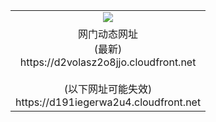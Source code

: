 ﻿<table>
  <tr></tr>
  <tr><td colspan=2 align=center><img src="https://d2volasz2o8jjo.cloudfront.net/Up/oGate.jpg" /></td></tr>
  <tr><td colspan=2 align=center>网门动态网址<br/>(最新)
<br>https://d2volasz2o8jjo.cloudfront.net
<br/><br/>(以下网址可能失效)
<br>https://d191iegerwa2u4.cloudfront.net
    </td>
  </tr>
</table>
